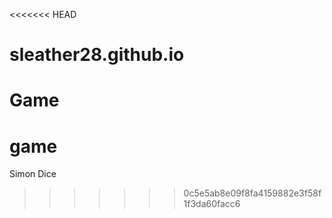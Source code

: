 <<<<<<< HEAD
# sleather28.github.io
Game
=======
# game
Simon Dice
>>>>>>> 0c5e5ab8e09f8fa4159882e3f58f1f3da60facc6
